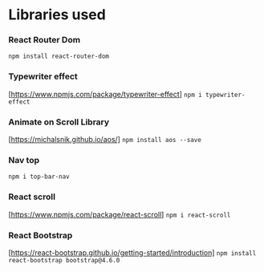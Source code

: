# Libraries used

### React Router Dom

`npm install react-router-dom`

### Typewriter effect

[https://www.npmjs.com/package/typewriter-effect]
`npm i typewriter-effect`

### Animate on Scroll Library

[https://michalsnik.github.io/aos/]
`npm install aos --save`

### Nav top

`npm i top-bar-nav`

### React scroll

[https://www.npmjs.com/package/react-scroll]
`npm i react-scroll`

### React Bootstrap

[https://react-bootstrap.github.io/getting-started/introduction]
`npm install react-bootstrap bootstrap@4.6.0`

<script
  src="https://unpkg.com/react-bootstrap@next/dist/react-bootstrap.min.js"
  crossorigin></script>

  <script src="https://unpkg.com/react/umd/react.production.min.js" crossorigin></script>

<script
  src="https://unpkg.com/react-dom/umd/react-dom.production.min.js"
  crossorigin></script>
